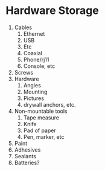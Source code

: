 # Hardware Storage

1. Cables
   1. Ethernet
   2. USB
   3. Etc
   4. Coaxial
   5. Phone/rj11
   6. Console, etc
2. Screws
3. Hardware
   1. Angles
   2. Mounting
   3. Pictures
   4. drywall anchors, etc.
4. Non-mountable tools
   1. Tape measure
   2. Knife
   3. Pad of paper
   4. Pen, marker, etc
5. Paint
6. Adhesives
7. Sealants
8. Batteries?
